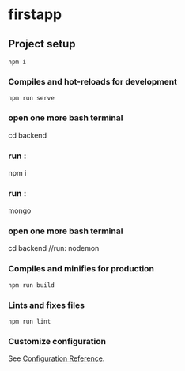 # firstapp

## Project setup
```
npm i
```

### Compiles and hot-reloads for development
```
npm run serve
```
### open one more bash terminal
cd backend

### run :
npm i

### run : 
mongo

### open one more bash terminal
cd backend
//run:
nodemon

### Compiles and minifies for production
```
npm run build
```

### Lints and fixes files
```
npm run lint
```

### Customize configuration
See [Configuration Reference](https://cli.vuejs.org/config/).
